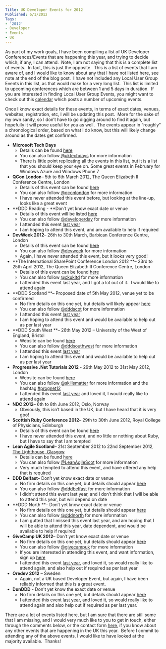 ```yaml
---
Title: UK Developer Events for 2012
Published: 6/1/2012
Tags:
- '2012'
- Developer
- Events
- UK
---
```


As part of my work goals, I have been compiling a list of UK Developer Conferences/Events that are happening this year, and trying to decide which, if any, I can attend.  Note, I am not saying that this is a complete list of events.  In fact, this is just the opposite.  This is a list of events that I am aware of, and I would like to know about any that I have not listed here, see note at the end of the blog post.  I have not included any Local User Group Events in this list, as that would make for a very long list.  This list is limited to upcoming conferences which are between 1 and 5 days in duration.  If you are interested in finding Local User Group Events, you might want to check out this [calendar](http://www.aberdeendevelopers.co.uk/page/Scottish-Meetings.aspx) which posts a number of upcoming events.

Once I know exact details for these events, in terms of exact dates, venues, websites, registration, etc, I will be updating this post.  More for the sake of my own sanity, so I don’t have to go digging around to find it again, but hopefully it will prove useful for you as well.  The events appear in “roughly” a chronological order, based on what I do know, but this will likely change around as the dates get confirmed.

- **Microsoft Tech Days**
  - Details can be found [here](http://uktechdays.cloudapp.net/upcoming-events.aspx)
  - You can also follow [@uktechdays](https://twitter.com/#!/uktechdays) for more information
  - There is little point replicating all the events in this list, but it is a list that you should keep your eye on. Some great events in February for Windows Azure and Windows Phone 7
- **QCon London**– 5th to 6th March 2012, The Queen Elizabeth II Conference Centre, London
  - Details of this event can be found [here](http://qconlondon.com/)
  - You can also follow [@qconlondon](https://twitter.com/#%21/QConLondon) for more information
  - I have never attended this event before, but looking at the line-up, looks like a great event
- **DDD Reading - **Don’t yet know exact date or venue
  - Details of this event will be listed [here](http://www.developerdeveloperdeveloper.com/home/)
  - You can also follow [@developerday](https://twitter.com/#!/developerday) for more information
  - I attended this event [last year](http://www.gep13.co.uk/blog/a-review-of-ddd9-by-a-ddd-virgin)
  - I am hoping to attend this event, and am available to help if required
- **DevWeek 2012**– 26th to 30th March, Barbican Conference Centre, London
  - Details of this event can be found [here](http://www.devweek.com/)
  - You can also follow [@devweek](https://twitter.com/#!/devweek) for more information
  - Again, I have never attended this event, but it looks very good!
- **The International SharePoint Conference London 2012 **– 23rd to 25th April 2012, The Queen Elizabeth II Conference Centre, London
  - Details of this event can be found [here](http://www.internationalsharepointconference.com/Pages/default.aspx)
  - You can also follow [@ckukltd](https://twitter.com/#!/ckukltd) for more information
  - I attended this event last year, and I got a lot out of it.  I would like to attend again
- **DDD Scotland **– Proposed date of 5th May 2012, venue yet to be confirmed
  - No firm details on this one yet, but details will likely appear [here](http://www.developerdeveloperdeveloper.com/home/)
  - You can also follow [@dddscot](https://twitter.com/#!/dddscot) for more information
  - I attended this event [last year](http://www.gep13.co.uk/blog/a-review-of-dddscot-by-a-dddscot-virgin)
  - I am hoping to attend this event and would be available to help out as per last year
- **DDD South West **– 26th May 2012 – University of the West of England, Bristol
  - Website can be found [here](http://dddsouthwest.com/)
  - You can also follow [@dddsouthwest](https://twitter.com/#!/dddsouthwest) for more information
  - I attended this event [last year](http://www.gep13.co.uk/blog/a-review-of-dddsw-by-a-dddsw-virgin)
  - I am hoping to attend this event and would be available to help out as per last year
- **Progressive .Net Tutorials 2012** - 29th May 2012 to 31st May 2012, London
  - Website can be found [here](http://skillsmatter.com/event/open-source-dot-net/prognet-2012)
  - You can also follow [@skillsmatter](https://twitter.com/#!/skillsmatter) for more information and the hashtag [#prognet12](https://twitter.com/#!/search/realtime/%23prognet12)
  - I attended this event [last year](http://www.gep13.co.uk/blog/progressive-net-tutorials-a-review-skillsmatter-prognet11) and loved it, I would really like to attend again
- **NDC 2012**– 6th to 8th June 2012, Oslo, Norway
  - Obviously, this isn’t based in the UK, but I have heard that it is very goo!
- **Scottish Ruby Conference 2012**– 29th to 30th June 2012, Royal College of Physicians, Edinburgh
  - Details of this event can be found [here](http://scottishrubyconference.com)
  - I have never attended this event, and no little or nothing about Ruby, but I have to say that I am tempted
- **Lean Agile Scotland**– 21st September 2012 to 22nd September 2012, [The Lighthouse, Glasgow](http://www.glasgow.gov.uk/en/Visitors/TheLighthouse/)
  - Details can be found [here](http://lanyrd.com/2012/lean-agile-scotland/)
  - You can also follow [@LeanAgileScot](https://twitter.com/#!/LeanAgileScot) for more information
  - Very much tempted to attend this event, and have offered any help that is required
- **DDD Belfast**– Don’t yet know exact date or venue
  - No firm details on this one yet, but details should appear [here](http://www.developerdeveloperdeveloper.com/home/)
  - You can also follow [@dddbelfast](https://twitter.com/#!/dddbelfast) for more information
  - I didn’t attend this event last year, and I don’t think that I will be able to attend this year, but will depend on date
- **DDD North **– Don’t yet know exact date or venue
  - No firm details on this one yet, but details should appear [here](http://www.developerdeveloperdeveloper.com/home/)
  - You can also follow [@dddnorth](https://twitter.com/#!/dddnorth) for more information
  - I am gutted that I missed this event last year, and am hoping that I will be able to attend this year, date dependent, and would be available to help if required
- **GiveCamp UK 2012**– Don’t yet know exact date or venue
  - No firm details on this one yet, but details should appear [here](http://www.givecamp.org.uk/)
  - You can also follow [@givecampuk](https://twitter.com/#!/givecampuk) for more information
  - If you are interested in attending this event, and want information, sign up [here](http://www.givecamp.org.uk/StayInformed)
  - I attended this event [last year](http://www.gep13.co.uk/blog/my-impressions-of-givecampuk), and loved it, so would really like to attend again, and also help out if required as per last year
- **Oredev 2012** – Sweden
  - Again, not a UK based Developer Event, but again, I have been reliably informed that this is a great event.
- **DunDDD** - Don't yet know the exact date or venue
  - No firm details on this one yet, but details should appear [here](http://www.dddscotland.co.uk/)
  - I attended this event [last year](http://www.gep13.co.uk/blog/a-review-of-dunddd), and loved it, so would really like to attend again and also help out if required as per last year.

There are a lot of events listed here, but I am sure that there are still some that I am missing, and I would very much like to you to get in touch, either through the comments below, or the contact form [here](http://www.gep13.co.uk/contact), if you know about any other events that are happening in the UK this year.  Before I commit to attending any of the above events, I would like to have looked at the majority available.  Thanks!
